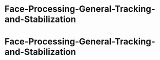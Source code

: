 # Face-Processing-General-Tracking-and-Stabilization
# Face-Processing-General-Tracking-and-Stabilization
